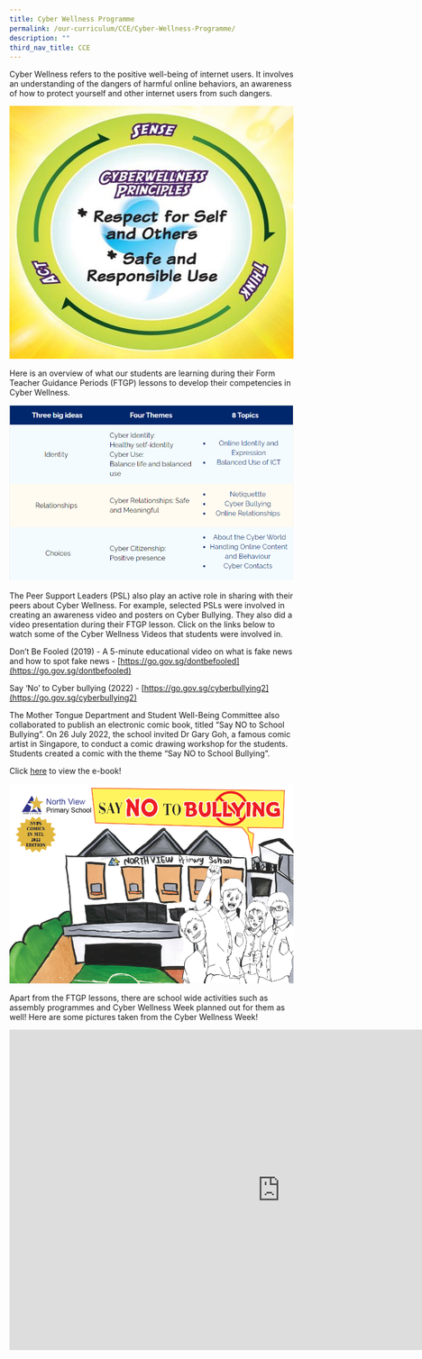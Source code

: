 ```yaml
---
title: Cyber Wellness Programme
permalink: /our-curriculum/CCE/Cyber-Wellness-Programme/
description: ""
third_nav_title: CCE
---
```

Cyber Wellness refers to the positive well-being of internet users. It involves an understanding of the dangers of harmful online behaviors, an awareness of how to protect yourself and other internet users from such dangers.

  

![](/images/Curriculum/Cyberwellness/Picture1.jpg)


Here is an overview of what our students are learning during their Form Teacher Guidance Periods (FTGP) lessons to develop their&nbsp;competencies in Cyber Wellness.

![](/images/Curriculum/Cyberwellness/C1NEW.png)

The Peer Support Leaders (PSL) also play an active role in sharing with their peers about Cyber Wellness. For example, selected PSLs were involved in creating an awareness video and posters on Cyber Bullying. They also did a video presentation during their FTGP lesson. Click on the links below to watch some of the Cyber Wellness Videos that students were involved in.

Don’t Be Fooled (2019) -&nbsp;A 5-minute educational video on what is fake news and how to spot fake news -&nbsp;[https://go.gov.sg/dontbefooled](https://go.gov.sg/dontbefooled)  

Say ‘No’ to Cyber bullying (2022) -&nbsp;[https://go.gov.sg/cyberbullying2](https://go.gov.sg/cyberbullying2)  

The Mother Tongue Department and Student Well-Being Committee also collaborated to publish an electronic comic book, titled “Say NO to School Bullying”.&nbsp;On 26 July 2022, the school invited Dr Gary Goh, a famous comic artist in Singapore, to conduct a comic drawing workshop for the students. Students created a comic with the theme “Say NO to School Bullying”.&nbsp;

Click&nbsp;[here](https://northviewpri.moe.edu.sg/qql/slot/u179/Cyberwellness/NVPS_Say%20No%20to%20Bullying%20Comic%20Book%20MT%202022.pdf)&nbsp;to view the e-book!

![](/images/Curriculum/Cyberwellness/C2NEW.png)

Apart from the FTGP lessons, there are school wide activities such as assembly programmes and Cyber Wellness Week planned out for them as well! Here are some pictures taken from the Cyber Wellness Week!

<iframe allowfullscreen="true" height="569" width="960" frameborder="0" src="https://docs.google.com/presentation/d/e/2PACX-1vS83Wmw4rsKzt0QIV1dXjmGPN-1EEWDUBO9ex7ANGfWRYdSvsDZwtK36Hnc087BmV6RACpVdUVbBLQS/embed?start=false&amp;loop=false&amp;delayms=3000"></iframe>